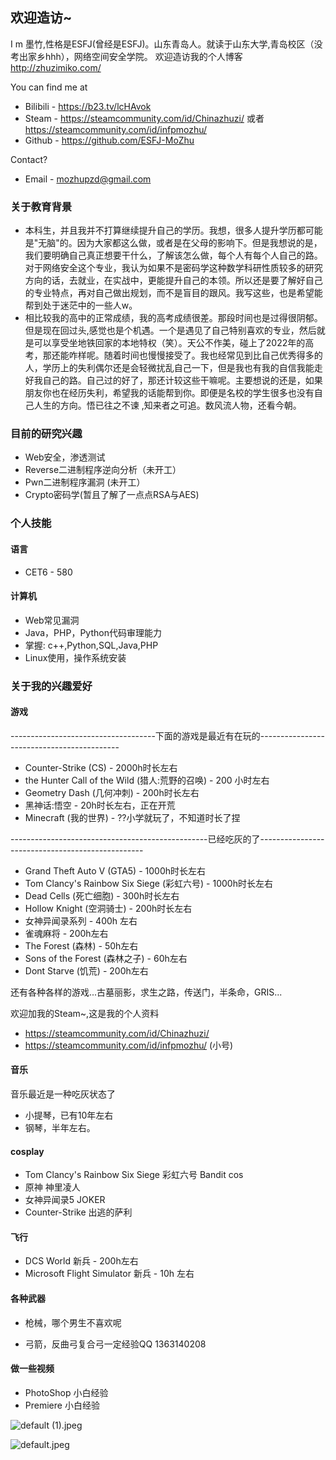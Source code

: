 ## 欢迎造访~

I m 墨竹,性格是ESFJ(曾经是ESFJ)。山东青岛人。就读于山东大学,青岛校区（没考出家乡hhh），网络空间安全学院。
欢迎造访我的个人博客 http://zhuzimiko.com/

You can find me at

* Bilibili  - https://b23.tv/lcHAvok
* Steam - https://steamcommunity.com/id/Chinazhuzi/ 或者 https://steamcommunity.com/id/infpmozhu/
* Github - https://github.com/ESFJ-MoZhu

Contact?

* Email - mozhupzd@gmail.com

### 关于教育背景

* 本科生，并且我并不打算继续提升自己的学历。我想，很多人提升学历都可能是"无脑"的。因为大家都这么做，或者是在父母的影响下。但是我想说的是，我们要明确自己真正想要干什么，了解该怎么做，每个人有每个人自己的路。对于网络安全这个专业，我认为如果不是密码学这种数学科研性质较多的研究方向的话，去就业，在实战中，更能提升自己的本领。所以还是要了解好自己的专业特点，再对自己做出规划，而不是盲目的跟风。我写这些，也是希望能帮到处于迷茫中的一些人w。
* 相比较我的高中的正常成绩，我的高考成绩很差。那段时间也是过得很阴郁。但是现在回过头,感觉也是个机遇。一个是遇见了自己特别喜欢的专业，然后就是可以享受坐地铁回家的本地特权（笑）。天公不作美，碰上了2022年的高考，那还能咋样呢。随着时间也慢慢接受了。我也经常见到比自己优秀得多的人，学历上的失利偶尔还是会轻微扰乱自己一下，但是我也有我的自信我能走好我自己的路。自己过的好了，那还计较这些干嘛呢。主要想说的还是，如果朋友你也在经历失利，希望我的话能帮到你。即便是名校的学生很多也没有自己人生的方向。悟已往之不谏 ,知来者之可追。数风流人物，还看今朝。

### 目前的研究兴趣

* Web安全，渗透测试
* Reverse二进制程序逆向分析（未开工）
* Pwn二进制程序漏洞 (未开工）
* Crypto密码学(暂且了解了一点点RSA与AES)

### 个人技能

#### 语言

* CET6 - 580

#### 计算机

* Web常见漏洞
* Java，PHP，Python代码审理能力
* 掌握: c++,Python,SQL,Java,PHP
* Linux使用，操作系统安装

### 关于我的兴趣爱好

#### 游戏

------------------------------------下面的游戏是最近有在玩的-------------------------------------------

* Counter-Strike (CS) - 2000h时长左右
* the Hunter Call of the Wild (猎人:荒野的召唤) - 200 小时左右
* Geometry Dash (几何冲刺) - 200h时长左右
* 黑神话:悟空 - 20h时长左右，正在开荒
* Minecraft (我的世界) - ??小学就玩了，不知道时长了捏

-------------------------------------------------已经吃灰的了-------------------------------------------------

* Grand Theft Auto V (GTA5) - 1000h时长左右
* Tom Clancy's Rainbow Six Siege (彩虹六号) - 1000h时长左右
* Dead Cells (死亡细胞) - 300h时长左右
* Hollow Knight (空洞骑士) - 200h时长左右
* 女神异闻录系列 - 400h 左右
* 雀魂麻将 - 200h左右
* The Forest (森林) - 50h左右
* Sons of the Forest (森林之子) - 60h左右
* Dont Starve (饥荒) - 200h左右

还有各种各样的游戏...古墓丽影，求生之路，传送门，半条命，GRIS...

欢迎加我的Steam~,这是我的个人资料

* https://steamcommunity.com/id/Chinazhuzi/
* https://steamcommunity.com/id/infpmozhu/ (小号)

#### 音乐

音乐最近是一种吃灰状态了

* 小提琴，已有10年左右
* 钢琴，半年左右。

#### cosplay

* Tom Clancy's Rainbow Six Siege 彩虹六号 Bandit cos
* 原神 神里凌人
* 女神异闻录5  JOKER
* Counter-Strike  出逃的萨利

#### 飞行

* DCS World 新兵 - 200h左右
* Microsoft Flight Simulator 新兵 - 10h 左右

#### 各种武器

* 枪械，哪个男生不喜欢呢

* 弓箭，反曲弓复合弓一定经验QQ 1363140208

#### 做一些视频

* PhotoShop 小白经验
* Premiere 小白经验

![default (1).jpeg](http://101.201.246.16:8080/i/2025/02/13/67ad754367094.jpeg)  

![default.jpeg](http://101.201.246.16:8080/i/2025/02/13/67ad753eca43b.jpeg)
